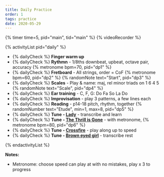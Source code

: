 ```yaml
---
title: Daily Practice
order: 1
tags: practice
date: 2020-05-29
---
```


{% timer time=5, pid="main", tid="main" %}
{% videoRecorder %}

<!-- markdownlint-disable MD013 -->

{% activityList pid="daily" %}

- {% dailyCheck %} **Finger warm up**
- {% dailyCheck %} **Rythmn** - 1/8ths downbeat, upbeat, octave pair, accuracy {% metronome bpm=70, pid="dp1" %}
- {% dailyCheck %} **Fretboard** - All strings, order = CoF {% metronome bpm=60, pid="dp2" %} {% randomNote text="Start", pid="dp3" %}
- {% dailyCheck %} **Scales** - Play & name: maj, rel minor triads on 1 6 4 5 {% randomNote text="Scale", pid="dp4" %}
- {% dailyCheck %} **Ear training** - C, F, G: Do Fa So La Do
- {% dailyCheck %} **Improvisation** - play 3 patterns, a few lines each
- {% dailyCheck %} **Reading** - p14-18 pitch, rhythm, together {% randomNumber text="Etude", min=1, max=8, pid="dp5"  %}
- {% dailyCheck %} **Tune - [Lady](/tunes/lady)** - transcribe and learn
- {% dailyCheck %} **Tune - [The Thrill is Gone](/tunes/the-thrill-is-gone)** - with metronome, {% metronome bpm=80, pid="dp6" %}
- {% dailyCheck %} **Tune - [Crossfire](/tunes/crossfire?timer=6)** - play along up to speed
- {% dailyCheck %} **Tune - [Brown eyed girl](/tunes/brown-eyed-girl/)** - transcribe rest

{% endactivityList %}

<!-- markdownlint-enable MD013 -->

**Notes:**

- Metronome: choose speed can play at with no mistakes, play x 3 to progress
